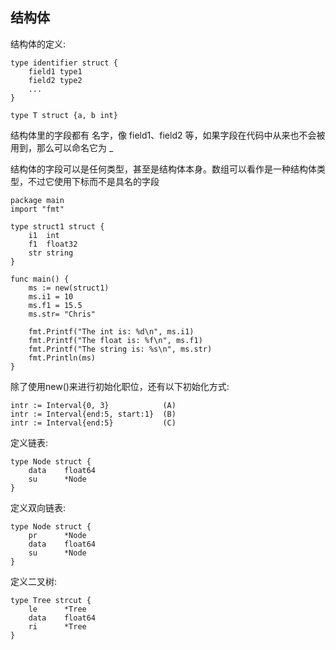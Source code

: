 ## 结构体

结构体的定义: 
```
type identifier struct {
    field1 type1
    field2 type2
    ...
}

type T struct {a, b int}
```

结构体里的字段都有 名字，像 field1、field2 等，如果字段在代码中从来也不会被用到，那么可以命名它为 _

结构体的字段可以是任何类型，甚至是结构体本身。数组可以看作是一种结构体类型，不过它使用下标而不是具名的字段



```
package main
import "fmt"

type struct1 struct {
    i1  int
    f1  float32
    str string
}

func main() {
    ms := new(struct1)
    ms.i1 = 10
    ms.f1 = 15.5
    ms.str= "Chris"

    fmt.Printf("The int is: %d\n", ms.i1)
    fmt.Printf("The float is: %f\n", ms.f1)
    fmt.Printf("The string is: %s\n", ms.str)
    fmt.Println(ms)
}
```

除了使用new()来进行初始化职位，还有以下初始化方式: 

```
intr := Interval{0, 3}            (A)
intr := Interval{end:5, start:1}  (B)
intr := Interval{end:5}           (C)
```

定义链表:
```
type Node struct {
    data    float64
    su      *Node
}
```

定义双向链表:
```
type Node struct {
    pr      *Node
    data    float64
    su      *Node
}
```
定义二叉树:
```
type Tree strcut {
    le      *Tree
    data    float64
    ri      *Tree
}
```

